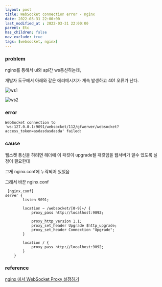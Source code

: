 ```yaml
---
layout: post
title: WebSocket connection error - nginx
date: 2022-03-31 22:00:00
last_modified_at : 2022-03-31 22:00:00
parent: Etc
has_children: false
nav_exclude: true
tags: [websocket, nginx]
---
```


### problem
nginx를 통해서 ui와 api간 ws통신하는데, 

개발자 도구에서 아래와 같은 에러메시지가 계속 발생하고 401 오류가 난다.

![ws1](../img/ws1.png)

![ws2](../img/ws2.png)

### error

```
WebSocket connection to 'ws:127.0.0.1:9091/websocket/112/gfwerwer/websocket?access_token=asdasdasdasda' failed:
```

### cause

웹소켓 통신을 하려면 헤더에 이 패킷이 upgrade될 패킷임을 웹서버가 알수 있도록 설정이 필요한대

그게 nginx.conf에 누락되어 있었음

그래서 바꾼 nginx.conf

```
 [nginx.conf]
server {
		listen 9091;

		location ~ /websocket/[0-9]+/ {
			proxy_pass http://localhost:9092;

			proxy_http_version 1.1;
			proxy_set_header Upgrade $http_upgrade;
			proxy_set_header Connection "Upgrade";
		}

		location / {
			proxy_pass http://localhost:9092;
		}
	}
```

### reference

[nginx 에서 WebSocket Proxy 설정하기](https://shinwusub.tistory.com/m/111)
